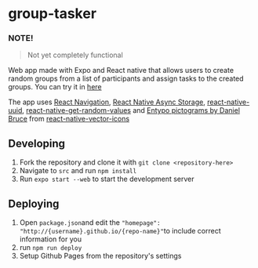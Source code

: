 # group-tasker
### NOTE!
>Not yet completely functional

Web app made with Expo and React native that allows users to create random groups from a list of participants and assign tasks to the created groups. You can try it in [here](https://attepee.github.io/group-tasker/) 

The app uses [React Navigation](https://reactnavigation.org/), [React Native Async Storage](https://react-native-async-storage.github.io/async-storage/), [react-native-uuid](https://www.npmjs.com/package/react-native-uuid), [react-native-get-random-values](https://www.npmjs.com/package/react-native-get-random-values) and [Entypo pictograms by Daniel Bruce](http://entypo.com/) from [react-native-vector-icons](https://www.npmjs.com/package/react-native-vector-icons)

## Developing

1. Fork the repository and clone it with `git clone <repository-here>`
2. Navigate to `src` and run `npm install`
3. Run `expo start --web` to start the development server

## Deploying 

1. Open `package.json`and edit the  `"homepage": "http://{username}.github.io/{repo-name}"`to include correct information for you
2. run `npm run deploy`
3. Setup Github Pages from the repository's settings
